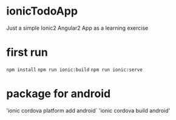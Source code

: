 # ionicTodoApp
Just a simple Ionic2 Angular2 App as a learning exercise

# first run
`npm install`
`npm run ionic:build`
`npm run ionic:serve`

# package for android
'ionic cordova platform add android`
'ionic cordova build android'
